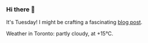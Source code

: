 ### Hi there :wave:

It's Tuesday! I might be crafting a fascinating [blog post](https://benjaminwuethrich.dev).

Weather in Toronto: partly cloudy, at +15°C.

